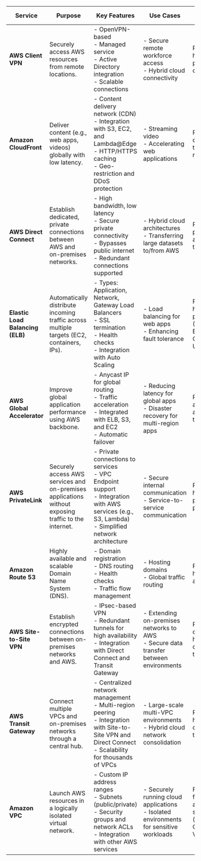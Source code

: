 
| **Service**                   | **Purpose**                                                                                             | **Key Features**                                                                                                                                                  | **Use Cases**                                                                                 | **Pricing Model**                             |
|--------------------------------|---------------------------------------------------------------------------------------------------------|------------------------------------------------------------------------------------------------------------------------------------------------------------------|-----------------------------------------------------------------------------------------------|-----------------------------------------------|
| **AWS Client VPN**             | Securely access AWS resources from remote locations.                                                   | - OpenVPN-based<br>- Managed service<br>- Active Directory integration<br>- Scalable connections                                                                 | - Secure remote workforce access<br>- Hybrid cloud connectivity                               | Pay-per-hour and per-connection.             |
| **Amazon CloudFront**          | Deliver content (e.g., web apps, videos) globally with low latency.                                   | - Content delivery network (CDN)<br>- Integration with S3, EC2, and Lambda@Edge<br>- HTTP/HTTPS caching<br>- Geo-restriction and DDoS protection                  | - Streaming video<br>- Accelerating web applications                                          | Pay-per-data transfer and requests.          |
| **AWS Direct Connect**         | Establish dedicated, private connections between AWS and on-premises networks.                        | - High bandwidth, low latency<br>- Secure private connectivity<br>- Bypasses public internet<br>- Redundant connections supported                                | - Hybrid cloud architectures<br>- Transferring large datasets to/from AWS                    | Pay-per-port-hour and data transfer.         |
| **Elastic Load Balancing (ELB)** | Automatically distribute incoming traffic across multiple targets (EC2, containers, IPs).             | - Types: Application, Network, Gateway Load Balancers<br>- SSL termination<br>- Health checks<br>- Integration with Auto Scaling                                 | - Load balancing for web apps<br>- Enhancing fault tolerance                                 | Pay-per-hour and per-LCU (Load Balancer Capacity Unit). |
| **AWS Global Accelerator**     | Improve global application performance using AWS backbone.                                             | - Anycast IP for global routing<br>- Traffic acceleration<br>- Integrated with ELB, S3, and EC2<br>- Automatic failover                                         | - Reducing latency for global apps<br>- Disaster recovery for multi-region apps              | Pay-per-accelerator and data transfer.       |
| **AWS PrivateLink**            | Securely access AWS services and on-premises applications without exposing traffic to the internet.   | - Private connections to services<br>- VPC Endpoint support<br>- Integration with AWS services (e.g., S3, Lambda)<br>- Simplified network architecture           | - Secure internal communication<br>- Service-to-service communication                        | Pay-per-hour and per-GB processed.           |
| **Amazon Route 53**            | Highly available and scalable Domain Name System (DNS).                                               | - Domain registration<br>- DNS routing<br>- Health checks<br>- Traffic flow management                                                                           | - Hosting domains<br>- Global traffic routing                                                | Pay-per-hosted zone and queries.             |
| **AWS Site-to-Site VPN**       | Establish encrypted connections between on-premises networks and AWS.                                 | - IPsec-based VPN<br>- Redundant tunnels for high availability<br>- Integration with Direct Connect and Transit Gateway                                          | - Extending on-premises networks to AWS<br>- Secure data transfer between environments       | Pay-per-connection-hour and data transfer.   |
| **AWS Transit Gateway**        | Connect multiple VPCs and on-premises networks through a central hub.                                 | - Centralized network management<br>- Multi-region peering<br>- Integration with Site-to-Site VPN and Direct Connect<br>- Scalability for thousands of VPCs      | - Large-scale multi-VPC environments<br>- Hybrid cloud network consolidation                  | Pay-per-hour and data transfer.              |
| **Amazon VPC**                 | Launch AWS resources in a logically isolated virtual network.                                         | - Custom IP address ranges<br>- Subnets (public/private)<br>- Security groups and network ACLs<br>- Integration with other AWS services                          | - Securely running cloud applications<br>- Isolated environments for sensitive workloads      | Free; pay for additional services (e.g., NAT Gateway, VPN). |
